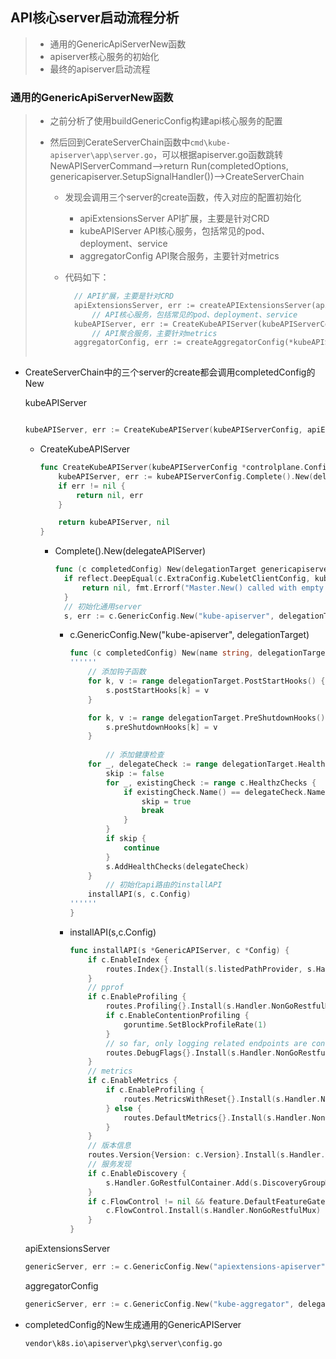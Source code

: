 ## API核心server启动流程分析

> - 通用的GenericApiServerNew函数
> - apiserver核心服务的初始化
> - 最终的apiserver启动流程

### 通用的GenericApiServerNew函数

> - 之前分析了使用buildGenericConfig构建api核心服务的配置
>
> - 然后回到CerateServerChain函数中`cmd\kube-apiserver\app\server.go`，可以根据apiserver.go函数跳转NewAPIServerCommand-->return Run(completedOptions, genericapiserver.SetupSignalHandler())-->CreateServerChain
>
>   - 发现会调用三个server的create函数，传入对应的配置初始化
>
>     - apiExtensionsServer  API扩展，主要是针对CRD
>     - kubeAPIServer  API核心服务，包括常见的pod、deployment、service
>     - aggregatorConfig  API聚合服务，主要针对metrics
>
>   - 代码如下：
>
>     ```go
>     	// API扩展，主要是针对CRD
>     	apiExtensionsServer, err := createAPIExtensionsServer(apiExtensionsConfig, genericapiserver.NewEmptyDelegate())
>     		// API核心服务，包括常见的pod、deployment、service
>     	kubeAPIServer, err := CreateKubeAPIServer(kubeAPIServerConfig, apiExtensionsServer.GenericAPIServer)
>     		// API聚合服务，主要针对metrics
>     	aggregatorConfig, err := createAggregatorConfig(*kubeAPIServerConfig.GenericConfig, completedOptions.ServerRunOptions, kubeAPIServerConfig.ExtraConfig.VersionedInformers, serviceResolver, proxyTransport, pluginInitializer)
>     	    
>     ```

- CreateServerChain中的三个server的create都会调用completedConfig的New

  kubeAPIServer  

  ```go
  
  kubeAPIServer, err := CreateKubeAPIServer(kubeAPIServerConfig, apiExtensionsServer.GenericAPIServer)
  ```

  - CreateKubeAPIServer

    ```go
    func CreateKubeAPIServer(kubeAPIServerConfig *controlplane.Config, delegateAPIServer genericapiserver.DelegationTarget) (*controlplane.Instance, error) {
    	kubeAPIServer, err := kubeAPIServerConfig.Complete().New(delegateAPIServer)
    	if err != nil {
    		return nil, err
    	}
    
    	return kubeAPIServer, nil
    }
    ```

    - Complete().New(delegateAPIServer)

      ```go
      func (c completedConfig) New(delegationTarget genericapiserver.DelegationTarget) (*Instance, error) {
      	if reflect.DeepEqual(c.ExtraConfig.KubeletClientConfig, kubeletclient.KubeletClientConfig{}) {
      		return nil, fmt.Errorf("Master.New() called with empty config.KubeletClientConfig")
      	}
      	// 初始化通用server
      	s, err := c.GenericConfig.New("kube-apiserver", delegationTarget)
      ```
      
      - c.GenericConfig.New("kube-apiserver", delegationTarget)
      
        ```go
        func (c completedConfig) New(name string, delegationTarget DelegationTarget) (*GenericAPIServer, error) {
        ''''''
        	// 添加钩子函数
        	for k, v := range delegationTarget.PostStartHooks() {
        		s.postStartHooks[k] = v
        	}
        
        	for k, v := range delegationTarget.PreShutdownHooks() {
        		s.preShutdownHooks[k] = v
        	}
        	
        		// 添加健康检查
        	for _, delegateCheck := range delegationTarget.HealthzChecks() {
        		skip := false
        		for _, existingCheck := range c.HealthzChecks {
        			if existingCheck.Name() == delegateCheck.Name() {
        				skip = true
        				break
        			}
        		}
        		if skip {
        			continue
        		}
        		s.AddHealthChecks(delegateCheck)
        	}
        		// 初始化api路由的installAPI
        	installAPI(s, c.Config)
        ''''''
        }
        ```
      
      - installAPI(s,c.Config)
      
        ```go
        func installAPI(s *GenericAPIServer, c *Config) {
        	if c.EnableIndex {
        		routes.Index{}.Install(s.listedPathProvider, s.Handler.NonGoRestfulMux)
        	}
        	// pprof
        	if c.EnableProfiling {
        		routes.Profiling{}.Install(s.Handler.NonGoRestfulMux)
        		if c.EnableContentionProfiling {
        			goruntime.SetBlockProfileRate(1)
        		}
        		// so far, only logging related endpoints are considered valid to add for these debug flags.
        		routes.DebugFlags{}.Install(s.Handler.NonGoRestfulMux, "v", routes.StringFlagPutHandler(logs.GlogSetter))
        	}
        	// metrics
        	if c.EnableMetrics {
        		if c.EnableProfiling {
        			routes.MetricsWithReset{}.Install(s.Handler.NonGoRestfulMux)
        		} else {
        			routes.DefaultMetrics{}.Install(s.Handler.NonGoRestfulMux)
        		}
        	}
        	// 版本信息
        	routes.Version{Version: c.Version}.Install(s.Handler.GoRestfulContainer)
        	// 服务发现
        	if c.EnableDiscovery {
        		s.Handler.GoRestfulContainer.Add(s.DiscoveryGroupManager.WebService())
        	}
        	if c.FlowControl != nil && feature.DefaultFeatureGate.Enabled(features.APIPriorityAndFairness) {
        		c.FlowControl.Install(s.Handler.NonGoRestfulMux)
        	}
        }
        ```
      
        

  apiExtensionsServer  

  ```go
  genericServer, err := c.GenericConfig.New("apiextensions-apiserver", delegationTarget)
  ```

  aggregatorConfig  

  ```go
  genericServer, err := c.GenericConfig.New("kube-aggregator", delegationTarget)
  ```

- completedConfig的New生成通用的GenericAPIServer

  `vendor\k8s.io\apiserver\pkg\server\config.go`

  ```
  
  ```

  